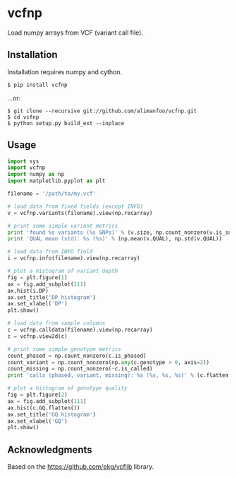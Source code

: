 vcfnp
=====

Load numpy arrays from VCF (variant call file).

Installation
------------

Installation requires numpy and cython.

```
$ pip install vcfnp
```

...or:

```
$ git clone --recursive git://github.com/alimanfoo/vcfnp.git
$ cd vcfnp
$ python setup.py build_ext --inplace
```

Usage
-----

```python
import sys
import vcfnp
import numpy as np
import matplotlib.pyplot as plt

filename = '/path/to/my.vcf'

# load data from fixed fields (except INFO)
v = vcfnp.variants(filename).view(np.recarray)

# print some simple variant metrics
print 'found %s variants (%s SNPs)' % (v.size, np.count_nonzero(v.is_snp))
print 'QUAL mean (std): %s (%s)' % (np.mean(v.QUAL), np.std(v.QUAL))

# load data from INFO field
i = vcfnp.info(filename).view(np.recarray)

# plot a histogram of variant depth
fig = plt.figure(1)
ax = fig.add_subplot(111)
ax.hist(i.DP)
ax.set_title('DP histogram')
ax.set_xlabel('DP')
plt.show()

# load data from sample columns 
c = vcfnp.calldata(filename).view(np.recarray)
c = vcfnp.view2d(c)

# print some simple genotype metrics
count_phased = np.count_nonzero(c.is_phased)
count_variant = np.count_nonzero(np.any(c.genotype > 0, axis=2)) 
count_missing = np.count_nonzero(~c.is_called)
print 'calls (phased, variant, missing): %s (%s, %s, %s)' % (c.flatten().size, count_phased, count_variant, count_missing)

# plot a histogram of genotype quality
fig = plt.figure(2)
ax = fig.add_subplot(111)
ax.hist(c.GQ.flatten())
ax.set_title('GQ histogram')
ax.set_xlabel('GQ')
plt.show()  
```

Acknowledgments
---------------

Based on the https://github.com/ekg/vcflib library.
